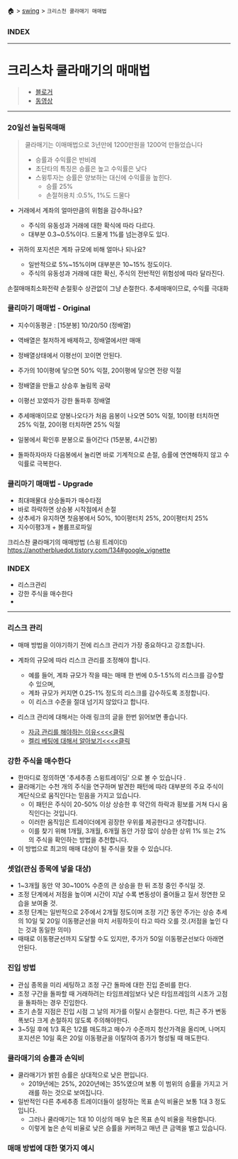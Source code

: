 🏠 > [swing](./) > `크리스천 쿨라매기 매매법`

### INDEX




---
# 크리스차 쿨라매기의 매매법
> - [블로거](https://anotherbluedot.tistory.com/134#google_vignette)
> - [동영상](https://www.youtube.com/watch?v=O3ko6PGh64A)


---

### 20일선 눌림목매매
> 쿨라매기는 이매매법으로 3년만에 1200만원을 1200억 만들었습니다
> - 승률과 수익률은 반비례
> - 초단타의 특징은 승률은 높고 수익률은 낮다
> - 스윙투자는 승률은 양보하는 대신에 수익률을 높힌다. 
>   - 승률 25%
>   - 손절허용치 :0.5%, 1%도 드물다


- 거래에서 계좌의 얼마만큼의 위험을 감수하나요?
  - 주식의 유동성과 거래에 대한 확식에 따라 다르다.
  - 대부분 0.3~0.5%이다. 드물게 1%를 넘는경우도 있다.

- 귀하의 포지션은 계좌 규모에 비해 얼마나 되나요?
  - 일반적으로 5%~15%이며 대부분은 10~15% 정도이다. 
  - 주식의 유동성과 거래에 대한 확신, 주식의 전반적인 위험성에 따라 달라진다.

손절매매최소화전략
손절횟수 상관없이 그냥 손절한다.
추세매매이므로, 수익률 극대화


### 쿨리마기 매매법 - Original
- 지수이동평균 : [15분봉] 10/20/50 (정배열)
- 역배열은 철저하게 배제하고, 정배열에서만 매매
- 정배열상태에서 이평선이 꼬이면 안된다. 
- 주가의 10이평에 닿으면 50% 익절, 20이평에 닿으면 전량 익절

- 정배열을 만들고 상승후 눌림목 공략
- 이평선 꼬였따가 강한 돌파후 정배열 
- 추세매매이므로 양봉나오다가 처음 음봉이 나오면 50% 익절, 10이평 터치하면 25% 익절, 20이평 터치하면 25% 익절

- 일봉에서 확인후 분봉으로 들어간다 (15분봉, 4시간봉)
- 돌파하자마자 다음봉에서 눌리면 바로 기계적으로 손절, 승률에 연연해하지 않고 수익률로 극복한다. 


### 쿨리마기 매매법 - Upgrade
- 최대매물대 상승돌파가 매수타점
- 바로 하락하면 상승봉 시작점에서 손절
- 상추세가 유지하면 첫음봉에서 50%, 10이평터치 25%, 20이평터치 25% 
- 지수이평3개 + 볼륨프로파일





크리스찬 쿨라매기의 매매방법 (스윙 트레이더)
https://anotherbluedot.tistory.com/134#google_vignette

### INDEX
  - 리스크관리
  - 강한 주식을 매수한다
  - 

---
### 리스크 관리
- 매매 방법을 이야기하기 전에 리스크 관리가 가장 중요하다고 강조합니다. 
- 계좌의 규모에 따라 리스크 관리를 조정해야 합니다. 
  - 예를 들어, 계좌 규모가 작을 때는 매매 한 번에 0.5-1.5%의 리스크를 감수할 수 있으며, 
  - 계좌 규모가 커지면 0.25-1% 정도의 리스크를 감수하도록 조정합니다. 
  - 이 리스크 수준을 절대 넘기지 않았다고 합니다.

- 리스크 관리에 대해서는 아래 링크의 글을 한번 읽어보면 좋습니다.
  - [자금 관리를 해야하는 이유<<<<클릭](https://anotherbluedot.tistory.com/37)
  - [켈리 베팅에 대해서 알아보기<<<<클릭](https://anotherbluedot.tistory.com/38)

### 강한 주식을 매수한다
- 한마디로 정의하면 '추세추종 스윙트레이딩' 으로 볼 수 있습니다 .
- 쿨라매기는 수천 개의 주식을 연구하며 발견한 패턴에 따라 대부분의 주요 주식이 계단식으로 움직인다는 믿음을 가지고 있습니다. 
  - 이 패턴은 주식이 20-50% 이상 상승한 후 약간의 하락과 횡보를 거쳐 다시 움직인다는 것입니다. 
  - 이러한 움직임은 트레이더에게 굉장한 우위를 제공한다고 생각합니다. 
  - 이를 찾기 위해 1개월, 3개월, 6개월 동안 가장 많이 상승한 상위 1% 또는 2%의 주식을 확인하는 방법을 추천합니다. 
- 이 방법으로 최고의 매매 대상이 될 주식을 찾을 수 있습니다.


### 셋업(관심 종목에 넣을 대상)
- 1~3개월 동안 약 30~100% 수준의 큰 상승을 한 뒤 조정 중인 주식일 것.
- 조정 단계에서 저점을 높이며 시간이 지날 수록 변동성이 줄어들고 질서 정연한 모습을 보여줄 것.
- 조정 단계는 일반적으로 2주에서 2개월 정도이며 조정 기간 동안 주가는 상승 추세의 10일 및 20일 이동평균선을 마치 서핑하듯이 타고 따라 오를 것.(저점을 높인 다는 것과 동일한 의미)
- 때때로 이동평균선까지 도달할 수도 있지만, 주가가 50일 이동평균선보다 아래면 안된다.


### 진입 방법
- 관심 종목을 미리 세팅하고 조정 구간 돌파에 대한 진입 준비를 한다.
- 조정 구간을 돌파할 때 거래하려는 타임프레임보다 낮은 타임프레임의 시초가 고점을 돌파하는 경우 진입한다.
- 초기 손절 지점은 진입 시점 그 날의 저가를 이탈시 손절한다. 다만, 최근 주가 변동폭보다 크게 손절하지 않도록 주의해야한다.
- 3~5일 후에 1/3 혹은 1/2를 매도하고 매수가 수준까지 청산가격을 올리며, 나머지 포지션은 10일 혹은 20일 이동평균을 이탈하여 종가가 형성될 때 매도한다.

### 쿨라매기의 승률과 손익비
- 쿨라매기가 밝힌 승률은 상대적으로 낮은 편입니다. 
  - 2019년에는 25%, 2020년에는 35%였으며 보통 이 범위의 승률을 가지고 거래를 하는 것으로 보여집니다.
- 일반적인 다른 추세추종 트레이더들이 설정하는 목표 손익 비율은 보통 1대 3 정도입니다. 
  - 그러나 쿨라매기는 1대 10 이상의 매우 높은 목표 손익 비율을 적용합니다. 
  - 이렇게 높은 손익 비율로 낮은 승률을 커버하고 매년 큰 금액을 벌고 있습니다.


### 매매 방법에 대한 몇가지 예시



